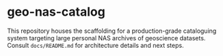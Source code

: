 # geo-nas-catalog

This repository houses the scaffolding for a production-grade cataloguing system targeting
large personal NAS archives of geoscience datasets. Consult `docs/README.md` for
architecture details and next steps.
